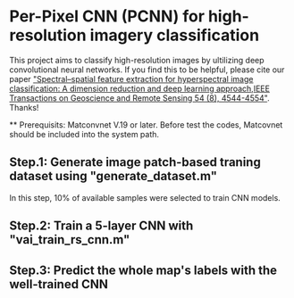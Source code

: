 # Per-Pixel CNN (PCNN) for high-resolution imagery classification
This project aims to classify high-resolution images by ultilizing deep convolutional neural networks. If you find this to be helpful, please cite our paper ["Spectral–spatial feature extraction for hyperspectral image classification: A dimension reduction and deep learning approach,IEEE Transactions on Geoscience and Remote Sensing 54 (8), 4544-4554"](http://ieeexplore.ieee.org/abstract/document/7450160/). Thanks!

** Prerequisits: Matconvnet V.19 or later. Before test the codes, Matcovnet should be included into the system path.

## Step.1: Generate image patch-based traning dataset using "generate_dataset.m"
In this step, 10% of available samples were selected to train CNN models. 



## Step.2: Train a 5-layer CNN with "vai_train_rs_cnn.m"



## Step.3: Predict the whole map's labels with the well-trained CNN
